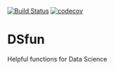 [![Build Status](https://travis-ci.com/DawidDabkowski/dsfun.svg?branch=master)](https://travis-ci.com/DawidDabkowski/dsfun) [![codecov](https://codecov.io/gh/DawidDabkowski/dsfun/branch/master/graph/badge.svg)](https://codecov.io/gh/DawidDabkowski/dsfun)


# DSfun

Helpful functions for Data Science
